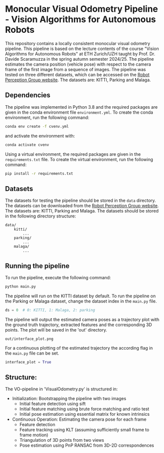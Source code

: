# Monocular Visual Odometry Pipeline - Vision Algorithms for Autonomous Robots

This repository contains a locally consistent monocular visual odometry pipeline. This pipeline is based on the lecture contents of the course "Vision Algorithms for Autonomous Robots" at ETH Zurich/UZH taught by Prof. Dr. Davide Scaramuzza in the spring autumn semester 2024/25. The pipeline estimates the camera position (vehicle pose) with respect to the camera frame of the first image from a sequence of images. 
The pipeline was tested on three different datasets, which can be accessed on the [Robot Perception Group website](http://rpg.ifi.uzh.ch/davis_data.html). The datasets are: KITTI, Parking and Malaga.

## Dependencies

The pipeline was implemented in Python 3.8 and the required packages are given in the conda environment file `environment.yml`. To create the conda environment, run the following command:

```bash
conda env create -f cvenv.yml
```
and activate the environment with:
```bash
conda activate cvenv
```

Using a virtual environment, the required packages are given in the `requirements.txt` file. To create the virtual environment, run the following command:

```bash
pip install -r requirements.txt
```

## Datasets

The datasets for testing the pipeline should be stored in the `data` directory. The datasets can be downloaded from the [Robot Perception Group website](http://rpg.ifi.uzh.ch/davis_data.html). The datasets are: KITTI, Parking and Malaga. The datasets should be stored in the following directory structure:

```
data/
    kitti/
        ...
    parking/
        ...
    malaga/
        ...
```

## Running the pipeline

To run the pipeline, execute the following command:

```bash
python main.py
```

The pipeline will run on the KITTI dataset by default. To run the pipeline on the Parking or Malaga dataset, change the dataset index in the `main.py` file.

```python
ds = 0  # 0: KITTI, 1: Malaga, 2: parking
```

The pipeline will output the estimated camera poses as a trajectory plot with the ground truth trajectory, extracted features and the corresponding 3D points. The plot will be saved in the 'out' directory.
```
out/interface_plot.png
```
For a continuous plotting of the estimated trajectory the according flag in the `main.py` file can be set.

```python
interface_plot = True
```


## Structure:

The VO-pipeline in 'VisualOdometry.py' is structured in:
- Initialization: Bootstrapping the pipeline with two images
    - Initial feature detection using sift
    - Initial feature matching using brute force matching and ratio test
    - Initial pose estimation using essential matrix for known intrinsics
- Continuous Operation: Estimating the camera pose for each frame
    - Feature detection 
    - Feature tracking using KLT (assuming sufficiently small frame to frame motion)
    - Triangulation of 3D points from two views
    - Pose estimation using PnP RANSAC from 3D-2D correspondences
